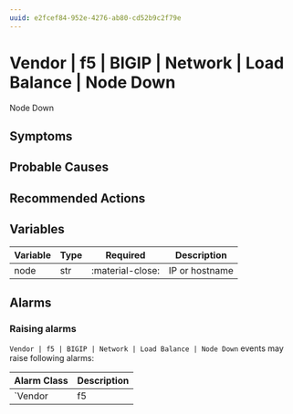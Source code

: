 ```yaml
---
uuid: e2fcef84-952e-4276-ab80-cd52b9c2f79e
---
```

# Vendor | f5 | BIGIP | Network | Load Balance | Node Down

Node Down

## Symptoms

## Probable Causes

## Recommended Actions

## Variables

Variable | Type | Required | Description
--- | --- | --- | ---
node | str | :material-close: | IP or hostname

## Alarms

### Raising alarms

`Vendor | f5 | BIGIP | Network | Load Balance | Node Down` events may raise following alarms:

Alarm Class | Description
--- | ---
`Vendor | f5 | BIGIP | Network | Load Balance | Node Down` | dispose

